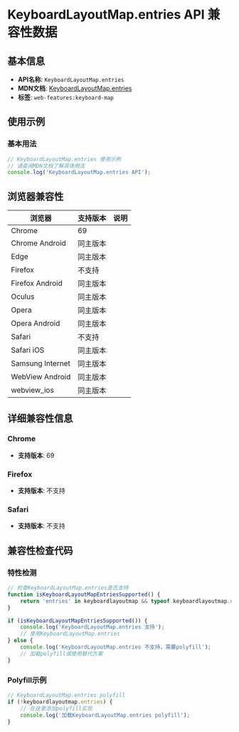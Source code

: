 # KeyboardLayoutMap.entries API 兼容性数据

## 基本信息

- **API名称**: `KeyboardLayoutMap.entries`
- **MDN文档**: [KeyboardLayoutMap.entries](https://developer.mozilla.org/docs/Web/API/KeyboardLayoutMap/entries)
- **标签**: `web-features:keyboard-map`

## 使用示例

### 基本用法

```javascript
// KeyboardLayoutMap.entries 使用示例
// 请查阅MDN文档了解具体用法
console.log('KeyboardLayoutMap.entries API');
```

## 浏览器兼容性

| 浏览器 | 支持版本 | 说明 |
|--------|----------|------|
| Chrome | 69 |  |
| Chrome Android | 同主版本 |  |
| Edge | 同主版本 |  |
| Firefox | 不支持 |  |
| Firefox Android | 同主版本 |  |
| Oculus | 同主版本 |  |
| Opera | 同主版本 |  |
| Opera Android | 同主版本 |  |
| Safari | 不支持 |  |
| Safari iOS | 同主版本 |  |
| Samsung Internet | 同主版本 |  |
| WebView Android | 同主版本 |  |
| webview_ios | 同主版本 |  |

## 详细兼容性信息

### Chrome

- **支持版本**: 69

### Firefox

- **支持版本**: 不支持

### Safari

- **支持版本**: 不支持

## 兼容性检查代码

### 特性检测

```javascript
// 检查KeyboardLayoutMap.entries是否支持
function isKeyboardLayoutMapEntriesSupported() {
    return 'entries' in keyboardlayoutmap && typeof keyboardlayoutmap.entries === 'function';
}

if (isKeyboardLayoutMapEntriesSupported()) {
    console.log('KeyboardLayoutMap.entries 支持');
    // 使用KeyboardLayoutMap.entries
} else {
    console.log('KeyboardLayoutMap.entries 不支持，需要polyfill');
    // 加载polyfill或使用替代方案
}
```

### Polyfill示例

```javascript
// KeyboardLayoutMap.entries polyfill
if (!keyboardlayoutmap.entries) {
    // 在这里添加polyfill实现
    console.log('加载KeyboardLayoutMap.entries polyfill');
}
```

